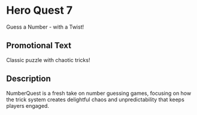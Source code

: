 # Hero Quest 7

Guess a Number - with a Twist!

## Promotional Text

Classic puzzle with chaotic tricks!

## Description

NumberQuest is a fresh take on number guessing games, focusing on how the trick system creates delightful chaos and unpredictability that keeps players engaged.
